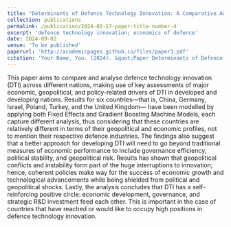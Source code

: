 ```yaml
---
title: "Determinants of Defence Technology Innovation: A Comparative Analysis of Economic, Geopolitical, And Policy Factors Across Leading and Emerging Nations"
collection: publications
permalink: /publication/2024-02-17-paper-title-number-4
excerpt: 'defence technology innovation; economics of defence'
date: 2024-09-02
venue: 'To be published'
paperurl: 'http://academicpages.github.io/files/paper3.pdf'
citation: 'Your Name, You. (2024). &quot;Paper Determinants of Defence Technology Innovation: A Comparative Analysis of Economic, Geopolitical, And Policy Factors Across Leading and Emerging Nations.&quot; <i> - </i>.'
---
```


This paper aims to compare and analyse defence technology innovation (DTI) across different nations, making use of key assessments of major economic, geopolitical, and policy-related drivers of DTI in developed and developing nations. Results for six countries—that is, China, Germany, Israel, Poland, Turkey, and the United Kingdom— have been modelled by applying both Fixed Effects and Gradient Boosting Machine Models, each capture different analysis, thus considering that these countries are relatively different in terms of their geopolitical and economic profiles, not to mention their respective defence industries. The findings also suggest that a better approach for developing DTI will need to go beyond traditional measures of economic performance to include governance efficiency, political stability, and geopolitical risk. Results has shown that geopolitical conflicts and instability form part of the huge interruptions to innovation; hence, coherent policies make way for the success of economic growth and technological advancements while being shielded from political and geopolitical shocks. Lastly, the analysis concludes that DTI has a self-reinforcing positive circle: economic development, governance, and strategic R&D investment feed each other. This is important in the case of countries that have reached or would like to occupy high positions in defence technology innovation.
